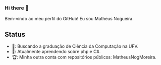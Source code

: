 ### Hi there 👋

Bem-vindo ao meu perfil do GitHub! Eu sou Matheus Nogueira.

## Status
- 👾: Buscando a graduação de Ciência da Computação na UFV.
- 🚀: Atualmente aprendendo sobre php e C#.
- 🏆: Minha outra conta com repositórios públicos: MatheusNogMoreira.
